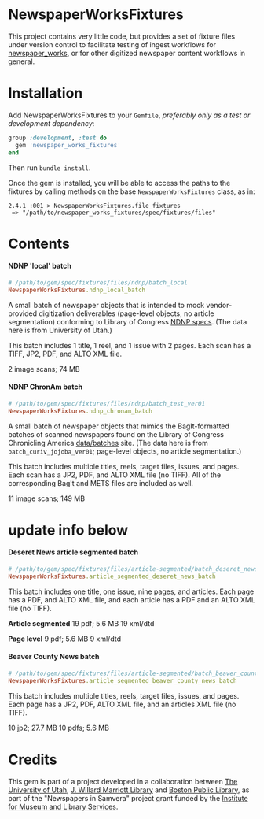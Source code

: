 NewspaperWorksFixtures
===================================================

This project contains very little code, but provides a set of fixture files under
version control to facilitate testing of ingest workflows for [newspaper_works](https://github.com/marriott-library/newspaper_works),
or for other digitized newspaper content workflows in general.

# Installation

Add NewspaperWorksFixtures to your `Gemfile`, _preferably only as a test or
development dependency_:

```ruby
group :development, :test do
  gem 'newspaper_works_fixtures'
end
```

Then run `bundle install`.

Once the gem is installed, you will be able to access the paths to the fixtures by
calling methods on the base `NewspaperWorksFixtures` class, as in:

```
2.4.1 :001 > NewspaperWorksFixtures.file_fixtures
 => "/path/to/newspaper_works_fixtures/spec/fixtures/files"
```

# Contents

#### NDNP 'local' batch
```ruby
# /path/to/gem/spec/fixtures/files/ndnp/batch_local
NewspaperWorksFixtures.ndnp_local_batch
```

A small batch of newspaper objects that is intended to mock vendor-provided
digitization deliverables (page-level objects, no article segmentation)
conforming to Library of Congress [NDNP specs](http://www.loc.gov/ndnp/guidelines/NDNP_201820TechNotes.pdf).
(The data here is from University of Utah.)

This batch includes 1 title, 1 reel, and 1 issue with 2 pages. Each scan has a
TIFF, JP2, PDF, and ALTO XML file.

2 image scans; 74 MB

#### NDNP ChronAm batch
```ruby
# /path/to/gem/spec/fixtures/files/ndnp/batch_test_ver01
NewspaperWorksFixtures.ndnp_chronam_batch
```

A small batch of newspaper objects that mimics the BagIt-formatted batches of scanned newspapers
found on the Library of Congress Chronicling America [data/batches](https://chroniclingamerica.loc.gov/data/batches/) site.
(The data here is from `batch_curiv_jojoba_ver01`; page-level objects, no
article segmentation.)

This batch includes multiple titles, reels, target files, issues, and pages. Each scan has a
JP2, PDF, and ALTO XML file (no TIFF). All of the corresponding BagIt and METS
files are included as well.

11 image scans; 149 MB

# update info below

#### Deseret News article segmented batch
```ruby
# /path/to/gem/spec/fixtures/files/article-segmented/batch_deseret_news
NewspaperWorksFixtures.article_segmented_deseret_news_batch
```

This batch includes one title, one issue, nine pages, and articles. Each page has a PDF, and ALTO XML file, and each article has a PDF and an ALTO XML file (no TIFF).

**Article segmented**
19 pdf; 5.6 MB
19 xml/dtd

**Page level**
9 pdf; 5.6 MB
9 xml/dtd

#### Beaver County News batch
```ruby
# /path/to/gem/spec/fixtures/files/article-segmented/batch_beaver_county_news
NewspaperWorksFixtures.article_segmented_beaver_county_news_batch
```

This batch includes multiple titles, reels, target files, issues, and pages. Each page has a
JP2, PDF, ALTO XML file, and an articles XML file (no TIFF).

10 jp2; 27.7 MB
10 pdfs; 5.6 MB

# Credits

This gem is part of a project developed in a collaboration between
[The University of Utah](https://www.utah.edu/), [J. Willard Marriott Library](https://www.lib.utah.edu/ß) and
[Boston Public Library](https://www.bpl.org/), as part of the "Newspapers in Samvera" project
grant funded by the [Institute for Museum and Library Services](https:///imls.gov).
